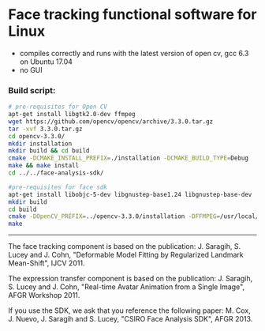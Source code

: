 # Face tracking functional software for Linux

- compiles correctly and runs with the latest version of open cv, gcc 6.3 on Ubuntu 17.04
- no GUI

### Build script:
```bash
# pre-requisites for Open CV
apt-get install libgtk2.0-dev ffmpeg
wget https://github.com/opencv/opencv/archive/3.3.0.tar.gz
tar -xvf 3.3.0.tar.gz
cd opencv-3.3.0/
mkdir installation
mkdir build && cd build
cmake -DCMAKE_INSTALL_PREFIX=./installation -DCMAKE_BUILD_TYPE=Debug       -DENABLE_AVX=ON       -DENABLE_FAST_MATH=ON       -DENABLE_SSE=ON       -DENABLE_SSE2=ON       -DENABLE_SSE3=ON       -DENABLE_SSE41=ON       -DENABLE_SSE42=ON       -DENABLE_SSSE3=ON ..
make && make install
cd ../../face-analysis-sdk/

#pre-requisites for face sdk
apt-get install libobjc-5-dev libgnustep-base1.24 libgnustep-base-dev
mkdir build
cd build
cmake -DOpenCV_PREFIX=../opencv-3.3.0/installation -DFFMPEG=/usr/local/bin/ffmpeg ..
make
```


-----------------------
The face tracking component is based on the publication: 
J. Saragih, S. Lucey and J. Cohn, "Deformable Model Fitting by
Regularized Landmark Mean-Shift", IJCV 2011.

The expression transfer component is based on the publication:
J. Saragih, S. Lucey and J. Cohn, "Real-time Avatar Animation from a
Single Image", AFGR Workshop 2011.

If you use the SDK, we ask that you reference the following paper:
M. Cox, J. Nuevo, J. Saragih and S. Lucey, "CSIRO Face Analysis SDK",
AFGR 2013.